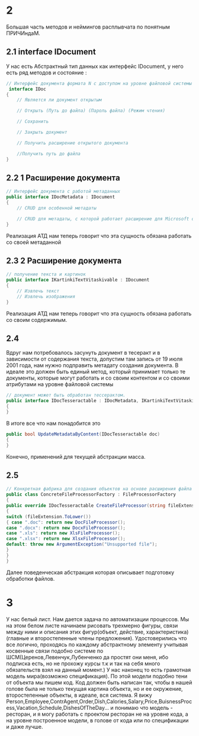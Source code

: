 ﻿
# 2
Большая часть методов и неймингов расплывчата по понятным ПРИЧИндаМ.
## 2.1 interface IDocument
У нас есть Абстрактный тип данных как интерфейс IDocument, у него есть ряд методов и состояние :
```cs
// Интерфейс документа формата N с доступом на уровне файловой системы
 interface IDoc
{
    // Является ли документ открытым

    // Открыть (Путь до файла) (Пароль файла) (Режим чтения)

    // Сохранить

    // Закрыть документ

    // Получить расширение открытого документа

    //Получить путь до файла
}
```

## 2.2 1 Расширение документа
```cs
// Интерфейс документа с работой метаданных
public interface IDocMetadata : IDocument
{
    // CRUD для особенной метадаты

    // CRUD для метадаты, с которой работает расширение для Microsoft office
}
```
Реализация АТД нам теперь говорит что эта сущность обязана работать со своей метаданной
## 2.3 2 Расширение документа
```cs
// получение текста и картинок
public interface IKartinkiTextVitaskivable : IDocument
{
    // Извлечь текст
    // Извлечь изображения
}
```
Реализация АТД нам теперь говорит что эта сущность обязана работать со своим содержимым.
## 2.4 
Вдруг нам потребовалось засунуть документ в тесеракт и в зависимости от содержания текста, допустим там запись от 19 июля 2001 года, нам нужно подправить метадату создания документа.
В идеале это должен быть единый метод, который принимает только те документы, которые могут работать и со своим контентом и со своими атрибутами на уровне файловой системы
```cs
// документ может быть обработан тессерактом.
public interface IDocTesseractable : IDocMetadata, IKartinkiTextVitaskivable
{
}
```

В итоге все что нам понадобится это
```cs
public bool UpdateMetadataByContent(IDocTesseractable doc)
{
}
```

Конечно, применений для текущей абстракции масса.  
## 2.5
```cs
// Конкретная фабрика для создания объектов на основе расширения файла
public class ConcreteFileProcessorFactory : FileProcessorFactory 
{ 
public override IDocTesseractable CreateFileProcessor(string fileExtension) 
{ 
switch (fileExtension.ToLower())
{ case ".doc": return new DocFileProcessor();
case ".docx": return new DocxFileProcessor();
case ".xls": return new XlsFileProcessor();
case ".xlsx": return new XlsxFileProcessor();
default: throw new ArgumentException("Unsupported file");
}
} 
}
```
Далее поведенческая абстракция которая описывает подготовку обработки файлов. 
# 3
У нас белый лист.
Нам дается задача по автоматизации процессов.
Мы на этом белом листе начинаем рисовать трехмерно фигуры, связи между ними и описания этих фигур(объект, действие, характеристика)(главные и второстепенные члены предложения).
Удостоверились что все логично, проходясь по каждому абстрактному элементу учитывая косвенные связи подобно системе по ШСМ(Церенов,Левенчук,Лубенченко да простят они меня, ибо подписка есть, но не прохожу курсы т.к и так на себя много обязательств взял на данный момент.)
У нас наконец то есть грамотная модель мира(возможно спецификация).
По этой модели подобно тени от объекта мы пишем код.
Код должен быть написан так, чтобы в нашей голове была не только текущая картина объекта, но и ее окружение, второстепенные объекты, в идеале, вся система.
Я вижу Person,Employee,ContrAgent,Order,Dish,Calories,Salary,Price,BuisnessProcess,Vacation,Schedule,DishesOfTheDay... и понимаю что модель - ресторан, и я могу работать с проектом ресторан не на уровне кода, а на уровне построенное модели, в голове от кода или по спецификации и даже лучше.

